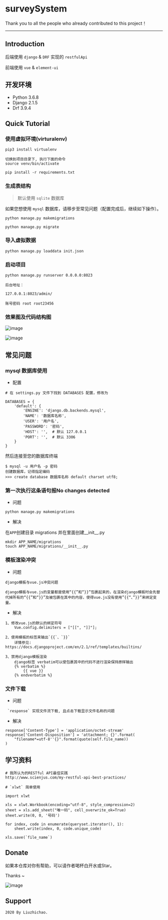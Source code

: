 # surveySystem

Thank you to all the people who already contributed to this project！

---

## Introduction

后端使用 `django` & `DRF` 实现的 `restfulApi`  

前端使用 `vue` & `element-ui` 

## 开发环境

- Python 3.6.8  
- Django 2.1.5
- Drf 3.9.4 

## Quick Tutorial

### 使用虚拟环境(virturalenv)

```
pip3 install virtualenv

切换到项目目录下, 执行下面的命令
source venv/bin/activate

pip install -r requirements.txt

```

### 生成表结构

> 默认使用 `sqlite` 数据库

如果您想使用 `mysql` 数据库，请移步至常见问题（配置完成后，继续如下操作）。

```
python manage.py makemigrations

python manage.py migrate
```

### 导入虚拟数据

```
python manage.py loaddata init.json
```

### 启动项目

```
python manage.py runserver 0.0.0.0:8023

后台地址：

127.0.0.1:8023/admin/

账号密码 root root23456
```

### 效果图及代码结构图

![image](https://csrftoken.oss-cn-beijing.aliyuncs.com/github/6DBA4BE6-8EA5-4AA7-A673-457D30FE906A.png)

![image](https://csrftoken.oss-cn-beijing.aliyuncs.com/github/59A544B3-AE40-48DF-BA8A-2D58CB8CE9F2%2011.00.13.png)

## 常见问题

### mysql 数据库使用 

* 配置

```
# 在 settings.py 文件下找到 DATABASES 配置，修改为 

DATABASES = {
    'default': {
        'ENGINE': 'django.db.backends.mysql',
        'NAME': '数据库名称',
        'USER': '用户名',
        'PASSWORD': '密码',
        'HOST': '',  # 默认 127.0.0.1
        'PORT': '',  # 默认 3306
    }
}
```

然后连接至您的数据库终端

```
$ mysql -u 用户名 -p 密码
创建数据库，记得指定编码
>>> create database 数据库名称 default charset utf8;

```

### 第一次执行这条语句报No changes detected

* 问题

```
python manage.py makemigrations
```

* 解决

在`APP`创建目录 migrations 并在里面创建__init__.py
```
mkdir APP_NAME/migrations
touch APP_NAME/migrations/__init__.py
```

### 模板渲染冲突

* 问题

```
django模板与vue.js冲突问题

django模板与vue.js的变量都是使用“{{”和“}}”包裹起来的，在渲染django模板时会先替代掉所有的“{{”和“}}”及被包裹在其中的内容，使得vue.js没有使用”{{“、”}}”来绑定变量。

```

* 解决

```
1、修改vue.js的默认的绑定符号
    Vue.config.delimiters = ["[[", "]]"];
    
2、使用模板的标签来输出`{{`、`}}`
    详情参见: https://docs.djangoproject.com/en/2.1/ref/templates/builtins/
    
3、禁用django模板渲染
    django标签 verbatim可以使包裹其中的代码不进行渲染保持原样输出
    {% verbatim %}
        {{ vue }}
    {% endverbatim %}
```

### 文件下载

* 问题

```
 `response` 实现文件流下载, 且点击下载显示文件名称的问题
```

* 解决

```
response['Content-Type'] = 'application/octet-stream'
response['Content-Disposition'] = 'attachment; {}'.format(
    "filename*=utf-8''{}".format(quote(self.file_name))
)
```

## 学习资料

```
# 我所认为的RESTful API最佳实践
http://www.scienjus.com/my-restful-api-best-practices/

# `xlwt` 简单使用

import xlwt

xls = xlwt.Workbook(encoding="utf-8", style_compression=2)
sheet = xls.add_sheet("唯一码", cell_overwrite_ok=True)
sheet.write(0, 0, '号码')

for index, code in enumerate(queryset.iterator(), 1):
    sheet.write(index, 0, code.unique_code)

xls.save(`file_name`)

```

## Donate

如果本仓库对你有帮助，可以请作者喝杯白开水或Star。

Thanks ~

![image](https://csrftoken.oss-cn-beijing.aliyuncs.com/github/F83BF8B1-998B-4818-BDA9-1FAADEEFD16F.png?x-oss-process=image/resize,w_200)

## Support

```
2020 By Liuzhichao.
```
